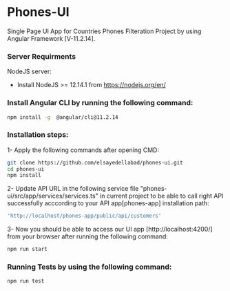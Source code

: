 # Phones-UI
Single Page UI App for Countries Phones Filteration Project by using Angular Framework [V-11.2.14].

### Server Requirments

NodeJS server:

- Install NodeJS >= 12.14.1 from https://nodejs.org/en/

### Install Angular CLI by running the following command:
```sh
npm install -g  @angular/cli@11.2.14
```

### Installation steps:

1- Apply the following commands after opening CMD:
```sh
git clone https://github.com/elsayedellabad/phones-ui.git
cd phones-ui
npm install
```

2- Update API URL in the following service file "phones-ui/src/app/services/services.ts" in current project to be able to call right API successfully acccording to your API app[phones-app] installation path:
```sh
'http://localhost/phones-app/public/api/customers'
```

3- Now you should be able to access our UI app [http://localhost:4200/] from your browser after running the following command:
```sh
npm run start
```

### Running Tests by using the following command:
```sh
npm run test
```